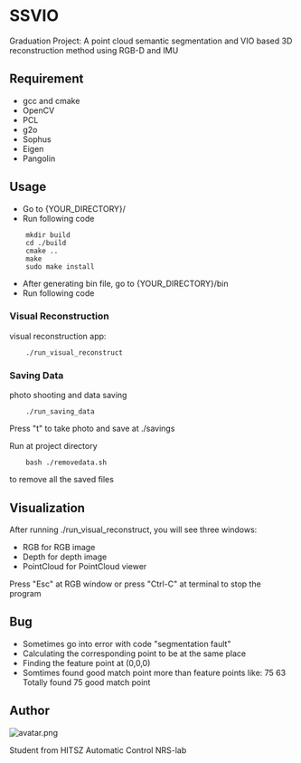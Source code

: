 # SSVIO
Graduation Project: A point cloud semantic segmentation and VIO based 3D reconstruction method using RGB-D and IMU

## Requirement
* gcc and cmake
* OpenCV
* PCL
* g2o
* Sophus
* Eigen
* Pangolin

## Usage
* Go to {YOUR_DIRECTORY}/
* Run following code
```
    mkdir build
    cd ./build
    cmake ..
    make
    sudo make install
```
* After generating bin file, go to {YOUR_DIRECTORY}/bin
* Run following code

### Visual Reconstruction
visual reconstruction app:
```
    ./run_visual_reconstruct
```
### Saving Data
photo shooting and data saving
```
    ./run_saving_data
```
Press "t" to take photo and save at ./savings

Run at project directory
```
    bash ./removedata.sh
```
to remove all the saved files

## Visualization
After running ./run_visual_reconstruct, you will see three windows:
* RGB for RGB image
* Depth for depth image
* PointCloud for PointCloud viewer

Press "Esc" at RGB window or press "Ctrl-C" at terminal to stop the program

## Bug
* Sometimes go into error with code "segmentation fault"
* Calculating the corresponding point to be at the same place
* Finding the feature point at (0,0,0)
* Somtimes found good match point more than feature points like:
75
63
Totally found 75 good match point


## Author

![avatar.png](https://github.com/StarRealMan/SSVIO/blob/main/avatar.png?raw=true)

Student from HITSZ Automatic Control NRS-lab